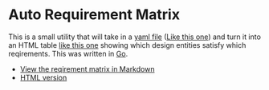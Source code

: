 # Auto Requirement Matrix

This is a small utility that will take in a [yaml file](http://docs.ansible.com/YAMLSyntax.html) ([Like this one](https://github.com/justgage/Auto-requirement-matrix/blob/master/document.yaml)) and turn it into an HTML table [like this one](https://github.com/justgage/Auto-requirement-matrix/blob/master/reqirements.html) showing which design entities satisfy which reqirements. This was written in [Go](http://golang.org).

- [View the reqirement matrix in Markdown](https://github.com/justgage/Auto-requirement-matrix/blob/master/reqirements.md)
- [HTML version](http://justgage.github.io/Auto-requirement-matrix/reqirements.html)


